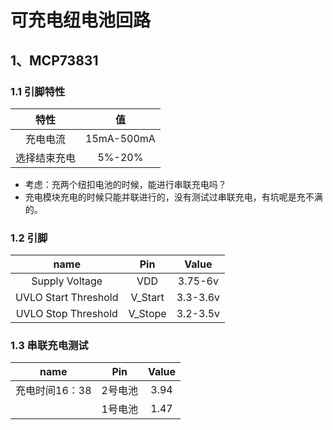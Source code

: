 
# 可充电纽电池回路
## 1、MCP73831
### 1.1 引脚特性
|特性|值|
|:-:|:-:|
|充电电流|15mA-500mA|
|选择结束充电|5%-20%|
+ 考虑：充两个纽扣电池的时候，能进行串联充电吗？
+ 充电模块充电的时候只能并联进行的，没有测试过串联充电，有坑呢是充不满的。
### 1.2 引脚
|name|Pin|Value
|:-:|:-:|:-:|
|Supply Voltage|VDD|3.75-6v|
|UVLO Start Threshold|V_Start|3.3-3.6v
|UVLO Stop Threshold|V_Stope|3.2-3.5v
### 1.3 串联充电测试
|name|Pin|Value
|:-:|:-:|:-:|
|充电时间16：38|2号电池|3.94|
||1号电池|1.47|



